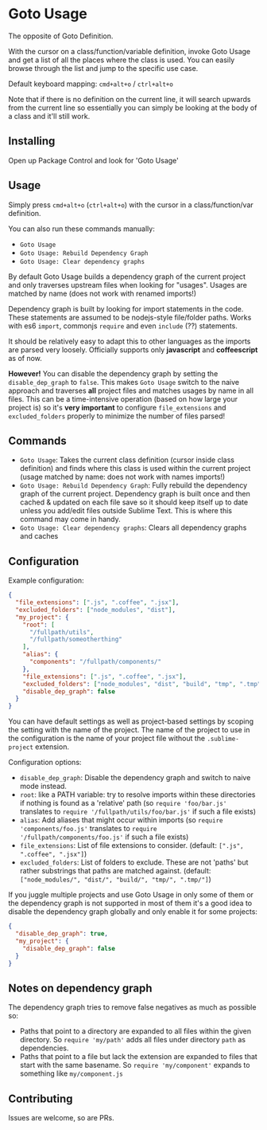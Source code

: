 # Goto Usage

The opposite of Goto Definition.

With the cursor on a class/function/variable definition, invoke Goto Usage and get a list of all the places where the class is used.
You can easily browse through the list and jump to the specific use case.

Default keyboard mapping: `cmd+alt+o` / `ctrl+alt+o`

Note that if there is no definition on the current line, it will search upwards from the current line so essentially you
can simply be looking at the body of a class and it'll still work.

## Installing

Open up Package Control and look for 'Goto Usage'

## Usage

Simply press `cmd+alt+o` (`ctrl+alt+o`) with the cursor in a class/function/var definition.

You can also run these commands manually:
- `Goto Usage`
- `Goto Usage: Rebuild Dependency Graph`
- `Goto Usage: Clear dependency graphs`

By default Goto Usage builds a dependency graph of the current project and only traverses upstream files when looking
for "usages". Usages are matched by name (does not work with renamed imports!)

Dependency graph is built by looking for import statements in the code. These statements are assumed to be nodejs-style
file/folder paths. Works with es6 `import`, commonjs `require` and even `include` (??) statements.

It should be relatively easy to adapt this to other languages as the imports are parsed very loosely. Officially supports
only **javascript** and **coffeescript** as of now.

**However!** You can disable the dependency graph by setting the `disable_dep_graph` to `false`. This makes `Goto Usage`
switch to the naive approach and traverses **all** project files and matches usages by name in all files. This
can be a time-intensive operation (based on how large your project is) so it's **very important** to configure
`file_extensions` and `excluded_folders` properly to minimize the number of files parsed!

## Commands

- `Goto Usage`: Takes the current class definition (cursor inside class definition) and finds where this class is used
  within the current project (usage matched by name: does not work with names imports!)
- `Goto Usage: Rebuild Dependency Graph`: Fully rebuild the dependency graph of the current project. Dependency graph is
  built once and then cached & updated on each file save so it should keep itself up to date unless you add/edit files outside
  Sublime Text. This is where this command may come in handy.
- `Goto Usage: Clear dependency graphs`: Clears all dependency graphs and caches

## Configuration

Example configuration:

```json
{
  "file_extensions": [".js", ".coffee", ".jsx"],
  "excluded_folders": ["node_modules", "dist"],
  "my_project": {
    "root": [
      "/fullpath/utils",
      "/fullpath/someotherthing"
    ],
    "alias": {
      "components": "/fullpath/components/"
    },
    "file_extensions": [".js", ".coffee", ".jsx"],
    "excluded_folders": ["node_modules", "dist", "build", "tmp", ".tmp"],
    "disable_dep_graph": false
  }
}
```

You can have default settings as well as project-based settings by scoping the setting with the name of the project.
The name of the project to use in the configuration is the name of your project file without the `.sublime-project` extension.

Configuration options:
- `disable_dep_graph`: Disable the dependency graph and switch to naive mode instead.
- `root`: like a PATH variable: try to resolve imports within these directories if nothing is found as a 'relative' path
  (so `require 'foo/bar.js'` translates to `require '/fullpath/utils/foo/bar.js'` if such a file exists)
- `alias`: Add aliases that might occur within imports (so `require 'components/foo.js'` translates
  to `require '/fullpath/components/foo.js'` if such a file exists)
- `file_extensions`: List of file extensions to consider. (default: `[".js", ".coffee", ".jsx"]`)
- `excluded_folders`: List of folders to exclude. These are not 'paths' but rather substrings that paths are matched against.
  (default: `["node_modules/", "dist/", "build/", "tmp/", ".tmp/"]`)

If you juggle multiple projects and use Goto Usage in only some of them or the dependency graph is not supported in most of them
it's a good idea to disable the dependency graph globally and only enable it for some projects:

```json
{
  "disable_dep_graph": true,
  "my_project": {
    "disable_dep_graph": false
  }
}
```

## Notes on dependency graph

The dependency graph tries to remove false negatives as much as possible so:
- Paths that point to a directory are expanded to all files within the given directory. So
  `require 'my/path'` adds all files under directory `path` as dependencies.
- Paths that point to a file but lack the extension are expanded to files that start with the same basename.
  So `require 'my/component'` expands to something like `my/component.js`


## Contributing

Issues are welcome, so are PRs.
